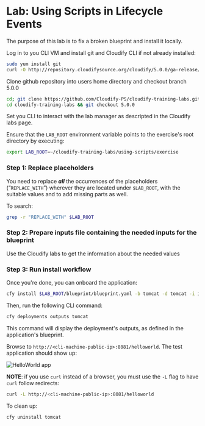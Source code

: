 # Lab: Using Scripts in Lifecycle Events

The purpose of this lab is to fix a broken blueprint and install it locally.

Log in to you CLI VM and install git and Cloudify CLI if not already installed:
```bash
sudo yum install git
curl -O http://repository.cloudifysource.org/cloudify/5.0.0/ga-release/cloudify-cli-5.0.0~ga.el6.x86_64.rpm && sudo rpm -i cloudify-cli-5.0.0~ga.el6.x86_64.rpm
```

Clone github repository into users home directory and checkout branch 5.0.0
```bash
cd; git clone https://github.com/Cloudify-PS/cloudify-training-labs.git
cd cloudify-training-labs && git checkout 5.0.0
```

Set you CLI to interact with the lab manager as descripted in the Cloudify labs page.

Ensure that the `LAB_ROOT` environment variable points to the exercise's root directory by executing:

```bash
export LAB_ROOT=~/cloudify-training-labs/using-scripts/exercise
```

### Step 1: Replace placeholders

You need to replace **_all_** the occurrences of the placeholders (“`REPLACE_WITH`”) wherever they are located under
`$LAB_ROOT`, with the suitable values and to add missing parts as well.

To search:

```bash
grep -r "REPLACE_WITH" $LAB_ROOT
```

### Step 2: Prepare inputs file containing the needed inputs for the blueprint

Use the Cloudify labs to get the information about the needed values

### Step 3: Run install workflow

Once you're done, you can onboard the application:

```bash
cfy install $LAB_ROOT/blueprint/blueprint.yaml -b tomcat -d tomcat -i inputs.yaml
```

Then, run the following CLI command:

```bash
cfy deployments outputs tomcat
```

This command will display the deployment's outputs, as defined in the application's blueprint.

Browse to `http://<cli-machine-public-ip>:8081/helloworld`. The test application should show up:

![HelloWorld app](../../../raw/4.6/using-scripts/helloworld.png "HelloWorld app")

**NOTE**: if you use `curl` instead of a browser, you must use the `-L` flag to have `curl` follow
redirects:

```bash
curl -L http://<cli-machine-public-ip>:8081/helloworld
```

To clean up:

```bash
cfy uninstall tomcat
```
